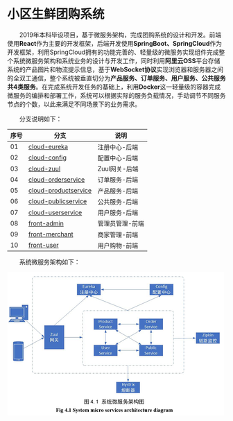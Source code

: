 # 小区生鲜团购系统
&emsp;&emsp;2019年本科毕设项目，基于微服务架构，完成团购系统的设计和开发。前端使用**React**作为主要的开发框架，后端开发使用**SpringBoot、SpringCloud**作为开发框架，利用SpringCloud拥有的功能完善的、轻量级的微服务实现组件完成整个系统微服务架构和系统业务的设计与开发工作，同时利用**阿里云OSS**平台存储系统的产品图片和物流提示信息，基于**WebSocket协议**实现浏览器和服务器之间的全双工通信，整个系统被垂直切分为**产品服务、订单服务、用户服务、公共服务共4类服务**。在完成系统开发任务的基础上，利用**Docker**这一轻量级的容器完成微服务的编排和部署工作，系统可以根据实际的服务负载情况，手动调节不同服务节点的个数，以此来满足不同场景下的业务需求。

&emsp;&emsp;分支说明如下：

序号 |分支 |  说明 
-|-|-
01 | [cloud-eureka](https://github.com/just-right/groupbuy/tree/cloud-eureka) | 注册中心-后端 
02 | [cloud-config](https://github.com/just-right/groupbuy/tree/cloud-config) |  配置中心-后端 
03 | [cloud-zuul](https://github.com/just-right/groupbuy/tree/cloud-zuul) |  Zuul网关-后端 
04 | [cloud-orderservice](https://github.com/just-right/groupbuy/tree/cloud-orderservice) | 订单服务-后端  
05 | [cloud-productservice](https://github.com/just-right/groupbuy/tree/cloud-productservice) | 产品服务-后端  
06 | [cloud-publicservice](https://github.com/just-right/groupbuy/tree/cloud-publicservice) | 公共服务-后端  
07 | [cloud-userservice](https://github.com/just-right/groupbuy/tree/cloud-userservice) | 用户服务-后端  
08 | [front-admin](https://github.com/just-right/groupbuy/tree/front-admin) | 管理员管理-前端 
09 | [front-merchant](https://github.com/just-right/groupbuy/tree/front-merchant) | 商家管理-前端 
10 | [front-user](https://github.com/just-right/groupbuy/tree/front-user) | 用户购物-前端 

&emsp;&emsp;系统微服务架构如下：

![系统微服务架构.png](./系统微服务架构.png)